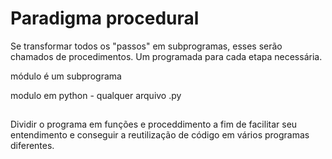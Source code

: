 # Paradigma procedural

Se transformar todos os "passos" em subprogramas, esses serão chamados de procedimentos. Um programada para cada etapa necessária.

módulo é um subprograma

modulo em python -  qualquer arquivo .py

## 

Dividir o programa em funções e proceddimento a fim de facilitar seu entendimento e conseguir a reutilização de código em vários programas diferentes.

